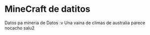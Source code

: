 # MineCraft de datitos

Datos pa mineria de Datos :v
Una vaina de climas de australia parece nocacho
salu2
